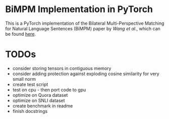 # BiMPM Implementation in PyTorch
This is a PyTorch implementation of the Bilateral Multi-Perspective Matching for Natural Language Sentences (BiMPM) paper by <em>Wang et al.</em>, which can be found [here](https://arxiv.org/pdf/1702.03814v3.pdf).

# TODOs
- consider storing tensors in contiguous memory 
- consider adding protection against exploding cosine similarity for very small norm
- create test script
- test on cpu - then port code to gpu
- optimize on Quora dataset
- optimize on SNLI dataset
- create benchmark in readme
- finish docstrings
